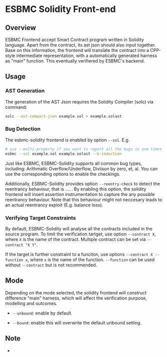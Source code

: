 # ESBMC Solidity Front-end

## Overview

ESBMC Frontend accept Smart Contract program written in Solidity language. Apart from the contract, its ast json should also input together. Base on this information, the frontend will translate the contract into a CPP-style intermediate representation, with a automatically generated harness as "main" function. This eventually verifiered by ESBMC's backend.

## Usage

### AST Generation

The generation of the AST Json requires the Solidity Compiler (solc) via command:

```sh
solc --ast-compact-json example.sol > example.solast
```

### Bug Detection

The esbmc-solidity frontend is enabled by option `--sol`. E.g.

```sh
# use --multi-property if you want to report all the bugs in one times
esbmc --sol example.sol example.solast --k-induction 
```

Just like ESBMC, ESBMC-Solidity supports all common bug types, including: Arithmatic Overflow/Underflow, Diviison by zero, et, al. You can use the corresponding options to enable the checkings.

Additionally, ESBMC-Solidity provides option `--reentry-check` to detect the reentrancy behaviour, that is .... . By enabling this option, the solidity frontend will insert assertion instrumentation to capture the any possible reentrancy behaviour. Note that this behaviour might not neccesary leads to an actual reentrancy exploit (E.g. balance loss). 

### Verifying Target Constraints

By default, ESBMC-Solidity will analyse all the contracts included in the source program. To limit the verification tartget, use option `--contract X`, where `X` is the name of the contract. Multiple contract can be set via `--contract "X Y"`.

If the target is further constraint to a funciton, use options `--contract X --function x`, where `x` is the name of the function. `--function` can be used without `--contract` but is not recommended.  

## Mode

Depending on the mode selected, the solidity frontend will construct difference "main" harness, which will affect the verification purpose, modelling and outcomes. 

- `--unbound`: enable by default. 

- `--bound`: enable this will overwrite the default unbound setting.

## Note 

- 